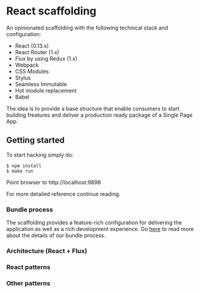 # React scaffolding

An opinionated scaffolding with the following technical stack and configuration:

* React  (0.13.x)
* React Router (1.x)
* Flux by using Redux (1.x)
* Webpack
* CSS Modules
* Stylus
* Seamless Immutable
* Hot module replacement
* Babel

The idea is to provide a base structure that enable consumers to start building freatures and deliver a production ready package of a Single Page App.

## Getting started

To start hacking simply do:

```
$ npm install
$ make run
```
Point browser to http://localhost:9898

For more detailed reference continue reading.

### Bundle process

The scaffolding provides a feature-rich configuration for delivering the application as well as a rich development experience.
Go [here](./WEBPACK.md) to read more about the details of our bundle process.

### Architecture (React + Flux)

### React patterns

### Other patterns
